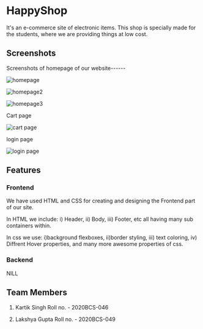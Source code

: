 
# HappyShop 


It's an e-commerce site of electronic items. This shop is specially made for the students, where we are providing things at low cost.


## Screenshots

Screenshots of homepage of our website------

![homepage](https://user-images.githubusercontent.com/85622448/125073831-2b5dec00-e0da-11eb-9a2a-3d418fb890bc.png)

  ![homepage2](https://user-images.githubusercontent.com/85622448/125075093-cb684500-e0db-11eb-9ef6-06a3588f9886.png)

  ![homepage3](https://user-images.githubusercontent.com/85622448/125075615-7c6edf80-e0dc-11eb-9c42-8e87fa1d70fc.png)

Cart page

![cart page](https://user-images.githubusercontent.com/85622448/125076134-2babb680-e0dd-11eb-9938-f6bf55c02501.png)

login page

![login page](https://user-images.githubusercontent.com/85622448/125076149-30706a80-e0dd-11eb-830a-245b3bf4ca18.png)

## Features

### Frontend
We have used HTML and CSS for creating and designing the Frontend part of our site.

In HTML we include:
i) Header,
ii) Body,
iii) Footer,
etc
all having many sub containers within.

In css we use:
i)background flexboxes,
ii)border styling,
iii) text coloring,
iv) Diffrent Hover properties,
 and many more awesome properties of css.

### Backend
NILL

  
## Team Members

1. Kartik Singh
Roll no. - 2020BCS-046

2. Lakshya Gupta
Roll no. - 2020BCS-049

  
